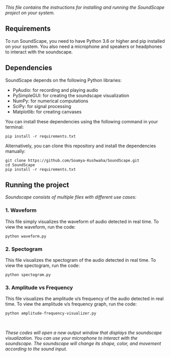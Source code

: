 *This file contains the instructions for installing and running the SoundScape project on your system.*

## Requirements
To run SoundScape, you need to have Python 3.6 or higher and pip installed on your system. You also need a microphone and speakers or headphones to interact with the soundscape.

## Dependencies
SoundScape depends on the following Python libraries:

- PyAudio: for recording and playing audio
- PySimpleGUI: for creating the soundscape visualization
- NumPy: for numerical computations
- SciPy: for signal processing
- Matplotlib: for creating canvases

You can install these dependencies using the following command in your terminal:
```
pip install -r requirements.txt
```

Alternatively, you can clone this repository and install the dependencies manually:
```
git clone https://github.com/Soumya-Kushwaha/SoundScape.git
cd SoundScape
pip install -r requirements.txt
```

## Running the project
*Soundscape consists of multiple files with different use cases:*

### 1. Waveform
This file simply visualizes the waveform of audio detected in real time. To view the waveform, run the code:
```
python waveform.py
```

### 2. Spectogram
This file visualizes the spectogram of the audio detected in real time. To view the spectogram, run the code:
```
python spectogram.py
```

### 3. Amplitude vs Frequency
This file visualizes the amplitude v/s frequency of the audio detected in real time. To view the amplitude v/s frequency graph, run the code:
```
python amplitude-frequency-visualizer.py
```

<br>

*These codes will open a new output window that displays the soundscape visualization. You can use your microphone to interact with the soundscape. The soundscape will change its shape, color, and movement according to the sound input.*
